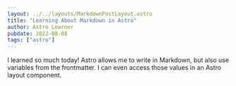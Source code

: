 ```yaml
---
layout: ../../layouts/MarkdownPostLayout.astro
title: "Learning About Markdown in Astro"
author: Astro Learner
pubdate: 2022-08-08
tags: ["astro"]
---
```

I learned so much today! Astro allows me to write in Markdown, but also use variables from the frontmatter. I can even access those values in an Astro layout component.